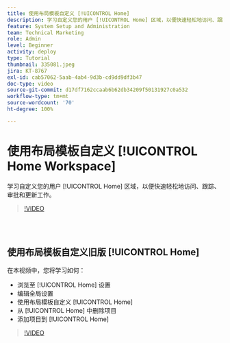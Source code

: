 ```yaml
---
title: 使用布局模板自定义 [!UICONTROL Home]
description: 学习自定义您的用户 [!UICONTROL Home] 区域，以便快速轻松地访问、跟踪、审批和更新工作。
feature: System Setup and Administration
team: Technical Marketing
role: Admin
level: Beginner
activity: deploy
type: Tutorial
thumbnail: 335081.jpeg
jira: KT-8767
exl-id: cab57062-5aab-4ab4-9d3b-cd9dd9df3b47
doc-type: video
source-git-commit: d17df7162ccaab6b62db34209f50131927c0a532
workflow-type: tm+mt
source-wordcount: '70'
ht-degree: 100%

---
```


# 使用布局模板自定义 [!UICONTROL Home Workspace]

学习自定义您的用户 [!UICONTROL Home] 区域，以便快速轻松地访问、跟踪、审批和更新工作。

>[!VIDEO](https://video.tv.adobe.com/v/3428091/?quality=12&learn=on&enablevpops)

<br>
</br>

## 使用布局模板自定义旧版 [!UICONTROL Home]

在本视频中，您将学习如何：

* 浏览至 [!UICONTROL Home] 设置
* 编辑全局设置
* 使用布局模板自定义 [!UICONTROL Home]
* 从 [!UICONTROL Home] 中删除项目 
* 添加项目到 [!UICONTROL Home]

>[!VIDEO](https://video.tv.adobe.com/v/335081/?quality=12&learn=on&enablevpops)
